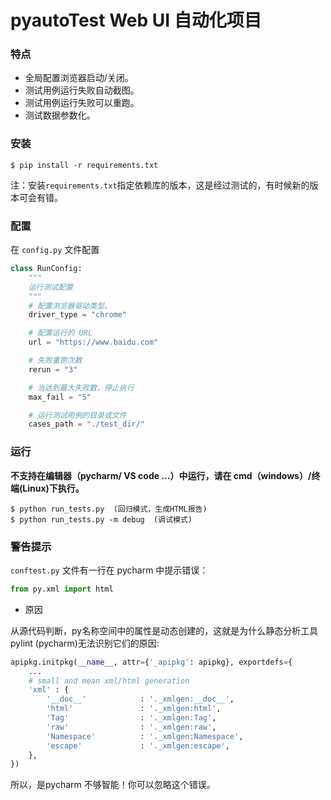 # pyautoTest Web UI 自动化项目

### 特点

* 全局配置浏览器启动/关闭。
* 测试用例运行失败自动截图。
* 测试用例运行失败可以重跑。
* 测试数据参数化。

### 安装

```shell
$ pip install -r requirements.txt
```

注：安装```requirements.txt```指定依赖库的版本，这是经过测试的，有时候新的版本可会有错。

### 配置

在 `config.py` 文件配置

```python
class RunConfig:
    """
    运行测试配置
    """
    # 配置浏览器驱动类型。
    driver_type = "chrome"

    # 配置运行的 URL
    url = "https://www.baidu.com"

    # 失败重跑次数
    rerun = "3"

    # 当达到最大失败数，停止执行
    max_fail = "5"

    # 运行测试用例的目录或文件
    cases_path = "./test_dir/"
```

### 运行

**不支持在编辑器（pycharm/ VS code ...）中运行，请在 cmd（windows）/终端(Linux)下执行。**

```shell
$ python run_tests.py  (回归模式，生成HTML报告)
$ python run_tests.py -m debug  (调试模式)
```

### 警告提示

`conftest.py` 文件有一行在 pycharm 中提示错误：

```python
from py.xml import html
```

* 原因

从源代码判断，py名称空间中的属性是动态创建的，这就是为什么静态分析工具pylint (pycharm)无法识别它们的原因:

```py
apipkg.initpkg(__name__, attr={'_apipkg': apipkg}, exportdefs={
    ...
    # small and mean xml/html generation
    'xml' : {
        '__doc__'            : '._xmlgen:__doc__',
        'html'               : '._xmlgen:html',
        'Tag'                : '._xmlgen:Tag',
        'raw'                : '._xmlgen:raw',
        'Namespace'          : '._xmlgen:Namespace',
        'escape'             : '._xmlgen:escape',
    },
})
```

所以，是pycharm 不够智能！你可以忽略这个错误。
